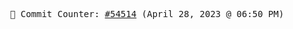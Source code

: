 <p align="center">
    <samp>
        📮 Commit Counter: <a href="https://github.com/Javascript-void0/Javascript-void0/commits/main">#54514</a> (April 28, 2023 @ 06:50 PM)
    </samp>
</p>